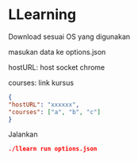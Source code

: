 # LLearning

Download sesuai OS yang digunakan

masukan data ke options.json

hostURL: host socket chrome

courses: link kursus

```json
{
"hostURL": "xxxxxx",
"courses": ["a", "b", "c"]
}
```

Jalankan

```json
./llearn run options.json
```
